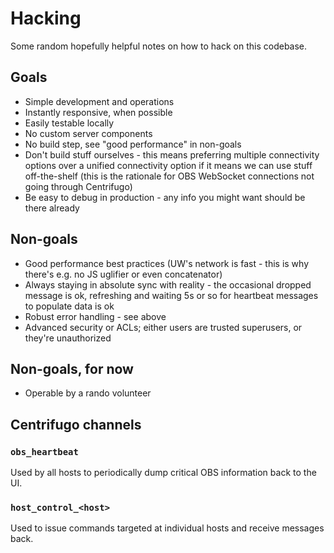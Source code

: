 # Hacking

Some random hopefully helpful notes on how to hack on this codebase.

## Goals

* Simple development and operations
* Instantly responsive, when possible
* Easily testable locally
* No custom server components
* No build step, see "good performance" in non-goals
* Don't build stuff ourselves - this means preferring multiple connectivity options over a unified connectivity option if it means we can use stuff off-the-shelf (this is the rationale for OBS WebSocket connections not going through Centrifugo)
* Be easy to debug in production - any info you might want should be there already

## Non-goals

* Good performance best practices (UW's network is fast - this is why there's e.g. no JS uglifier or even concatenator)
* Always staying in absolute sync with reality - the occasional dropped message is ok, refreshing and waiting 5s or so for heartbeat messages to populate data is ok
* Robust error handling - see above
* Advanced security or ACLs; either users are trusted superusers, or they're unauthorized

## Non-goals, for now

* Operable by a rando volunteer

## Centrifugo channels

### `obs_heartbeat`

Used by all hosts to periodically dump critical OBS information back to the UI.

### `host_control_<host>`

Used to issue commands targeted at individual hosts and receive messages back.
